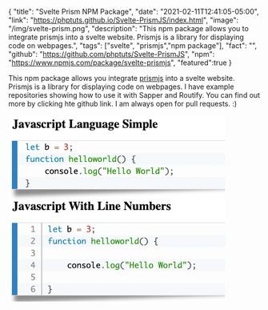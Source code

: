 {
"title": "Svelte Prism NPM Package",
"date": "2021-02-11T12:41:05-05:00",
"link": "https://phptuts.github.io/Svelte-PrismJS/index.html",
"image": "/img/svelte-prism.png",
"description": "This npm package allows you to integrate prismjs into a svelte website. Prismjs is a library for displaying code on webpages.",
"tags": ["svelte", "prismjs","npm package"],
"fact": "",
"github": "https://github.com/phptuts/Svelte-PrismJS",
"npm": "https://www.npmjs.com/package/svelte-prismjs",
"featured":true
}

This npm package allows you integrate [prismjs](https://prismjs.com/) into a svelte website. Prismjs is a library for displaying code on webpages. I have example repositories showing how to use it with Sapper and Routify. You can find out more by clicking hte github link. I am always open for pull requests. :)

![prism js](/img/svelte-prism.png)
